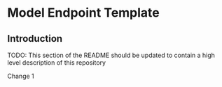# Model Endpoint Template

## Introduction 
TODO: This section of the README should be updated to contain a high level description of this repository


Change 1